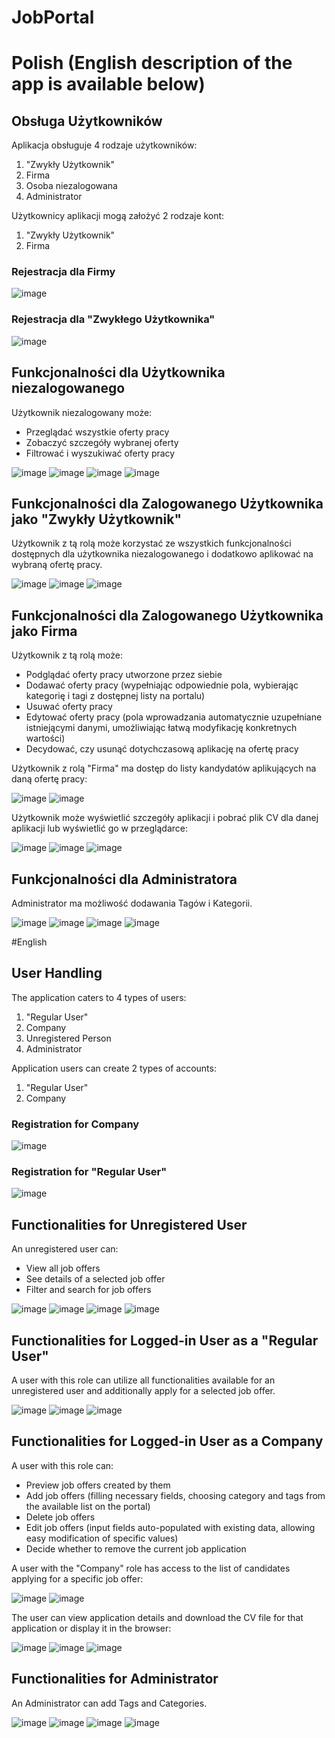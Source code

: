 

# JobPortal
# Polish (English description of the app is available below)
## Obsługa Użytkowników

Aplikacja obsługuje 4 rodzaje użytkowników:
1) "Zwykły Użytkownik"
2) Firma
3) Osoba niezalogowana
4) Administrator

Użytkownicy aplikacji mogą założyć 2 rodzaje kont:
1) "Zwykły Użytkownik"
2) Firma

### Rejestracja dla Firmy

![image](https://github.com/MarszalekPiotr/JobPortal/assets/97695701/dd7924e7-4516-4df1-b2bb-9b28c7cda128)

### Rejestracja dla "Zwykłego Użytkownika"

![image](https://github.com/MarszalekPiotr/JobPortal/assets/97695701/87a164ca-ba26-499f-bc84-090bf7edef75)

## Funkcjonalności dla Użytkownika niezalogowanego

Użytkownik niezalogowany może:
- Przeglądać wszystkie oferty pracy
- Zobaczyć szczegóły wybranej oferty
- Filtrować i wyszukiwać oferty pracy

![image](https://github.com/MarszalekPiotr/JobPortal/assets/97695701/f8b8bca9-8dc0-43c3-8375-532fcd9f3296)
![image](https://github.com/MarszalekPiotr/JobPortal/assets/97695701/9138e37d-fa18-4072-a518-d4c9441796e0)
![image](https://github.com/MarszalekPiotr/JobPortal/assets/97695701/37676e5e-c146-4928-9392-3b2945e2e0fd)
![image](https://github.com/MarszalekPiotr/JobPortal/assets/97695701/35df09c5-70f8-4b4e-9607-94ba630a19ff)

## Funkcjonalności dla Zalogowanego Użytkownika jako "Zwykły Użytkownik"

Użytkownik z tą rolą może korzystać ze wszystkich funkcjonalności dostępnych dla użytkownika niezalogowanego i dodatkowo aplikować na wybraną ofertę pracy.

![image](https://github.com/MarszalekPiotr/JobPortal/assets/97695701/9ba69b60-435f-4f64-9bff-6b3e18735e5d)
![image](https://github.com/MarszalekPiotr/JobPortal/assets/97695701/12f9809d-4a56-486d-9e5b-fe85a40f2bec)
![image](https://github.com/MarszalekPiotr/JobPortal/assets/97695701/0eafcdfc-4538-46b5-a29c-a65515da2426)

## Funkcjonalności dla Zalogowanego Użytkownika jako Firma

Użytkownik z tą rolą może:
- Podglądać oferty pracy utworzone przez siebie
- Dodawać oferty pracy (wypełniając odpowiednie pola, wybierając kategorię i tagi z dostępnej listy na portalu)
- Usuwać oferty pracy
- Edytować oferty pracy (pola wprowadzania automatycznie uzupełniane istniejącymi danymi, umożliwiając łatwą modyfikację konkretnych wartości)
- Decydować, czy usunąć dotychczasową aplikację na ofertę pracy

Użytkownik z rolą "Firma" ma dostęp do listy kandydatów aplikujących na daną ofertę pracy:

![image](https://github.com/MarszalekPiotr/JobPortal/assets/97695701/99d567e5-f59e-429c-8ab1-9a661919daa9)
![image](https://github.com/MarszalekPiotr/JobPortal/assets/97695701/ab2cdf68-e504-4268-8e13-7629e39905b0)

Użytkownik może wyświetlić szczegóły aplikacji i pobrać plik CV dla danej aplikacji lub wyświetlić go w przeglądarce:

![image](https://github.com/MarszalekPiotr/JobPortal/assets/97695701/93ffa4c3-d5da-4cfd-abb5-b1e4778a0d8c)
![image](https://github.com/MarszalekPiotr/JobPortal/assets/97695701/09407fc6-40ea-42e1-af74-2382eb593bdf)
![image](https://github.com/MarszalekPiotr/JobPortal/assets/97695701/4d01b767-d393-4b83-9b46-2ec76df2e6d5)

## Funkcjonalności dla Administratora

Administrator ma możliwość dodawania Tagów i Kategorii.

![image](https://github.com/MarszalekPiotr/JobPortal/assets/97695701/103dd335-5561-4cf3-be72-e29893a651f4)
![image](https://github.com/MarszalekPiotr/JobPortal/assets/97695701/021550db-807e-40b7-961a-095c8e812898)
![image](https://github.com/MarszalekPiotr/JobPortal/assets/97695701/2366f637-5fd4-49c5-af91-30fbed58f32b)
![image](https://github.com/MarszalekPiotr/JobPortal/assets/97695701/402786b3-c6fa-4832-881e-d3241bc1c3f2)



#English

## User Handling

The application caters to 4 types of users:
1) "Regular User"
2) Company
3) Unregistered Person
4) Administrator

Application users can create 2 types of accounts:
1) "Regular User"
2) Company

### Registration for Company

![image](https://github.com/MarszalekPiotr/JobPortal/assets/97695701/dd7924e7-4516-4df1-b2bb-9b28c7cda128)

### Registration for "Regular User"

![image](https://github.com/MarszalekPiotr/JobPortal/assets/97695701/87a164ca-ba26-499f-bc84-090bf7edef75)

## Functionalities for Unregistered User

An unregistered user can:
- View all job offers
- See details of a selected job offer
- Filter and search for job offers

![image](https://github.com/MarszalekPiotr/JobPortal/assets/97695701/f8b8bca9-8dc0-43c3-8375-532fcd9f3296)
![image](https://github.com/MarszalekPiotr/JobPortal/assets/97695701/9138e37d-fa18-4072-a518-d4c9441796e0)
![image](https://github.com/MarszalekPiotr/JobPortal/assets/97695701/37676e5e-c146-4928-9392-3b2945e2e0fd)
![image](https://github.com/MarszalekPiotr/JobPortal/assets/97695701/35df09c5-70f8-4b4e-9607-94ba630a19ff)

## Functionalities for Logged-in User as a "Regular User"

A user with this role can utilize all functionalities available for an unregistered user and additionally apply for a selected job offer.

![image](https://github.com/MarszalekPiotr/JobPortal/assets/97695701/9ba69b60-435f-4f64-9bff-6b3e18735e5d)
![image](https://github.com/MarszalekPiotr/JobPortal/assets/97695701/12f9809d-4a56-486d-9e5b-fe85a40f2bec)
![image](https://github.com/MarszalekPiotr/JobPortal/assets/97695701/0eafcdfc-4538-46b5-a29c-a65515da2426)

## Functionalities for Logged-in User as a Company

A user with this role can:
- Preview job offers created by them
- Add job offers (filling necessary fields, choosing category and tags from the available list on the portal)
- Delete job offers
- Edit job offers (input fields auto-populated with existing data, allowing easy modification of specific values)
- Decide whether to remove the current job application

A user with the "Company" role has access to the list of candidates applying for a specific job offer:

![image](https://github.com/MarszalekPiotr/JobPortal/assets/97695701/99d567e5-f59e-429c-8ab1-9a661919daa9)
![image](https://github.com/MarszalekPiotr/JobPortal/assets/97695701/ab2cdf68-e504-4268-8e13-7629e39905b0)

The user can view application details and download the CV file for that application or display it in the browser:

![image](https://github.com/MarszalekPiotr/JobPortal/assets/97695701/93ffa4c3-d5da-4cfd-abb5-b1e4778a0d8c)
![image](https://github.com/MarszalekPiotr/JobPortal/assets/97695701/09407fc6-40ea-42e1-af74-2382eb593bdf)
![image](https://github.com/MarszalekPiotr/JobPortal/assets/97695701/4d01b767-d393-4b83-9b46-2ec76df2e6d5)

## Functionalities for Administrator

An Administrator can add Tags and Categories.

![image](https://github.com/MarszalekPiotr/JobPortal/assets/97695701/103dd335-5561-4cf3-be72-e29893a651f4)
![image](https://github.com/MarszalekPiotr/JobPortal/assets/97695701/021550db-807e-40b7-961a-095c8e812898)
![image](https://github.com/MarszalekPiotr/JobPortal/assets/97695701/2366f637-5fd4-49c5-af91-30fbed58f32b)
![image](https://github.com/MarszalekPiotr/JobPortal/assets/97695701/402786b3-c6fa-4832-881e-d3241bc1c3f2)




